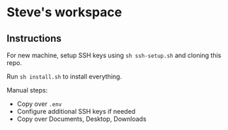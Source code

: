# Steve's workspace

## Instructions

For new machine, setup SSH keys using `sh ssh-setup.sh` and cloning this repo.

Run `sh install.sh` to install everything.

Manual steps:

- Copy over `.env`
- Configure additional SSH keys if needed
- Copy over Documents, Desktop, Downloads

